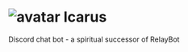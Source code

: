 # ![avatar](https://i.imgur.com/gsYCRay.jpg) Icarus
Discord chat bot -  a spiritual successor of RelayBot
